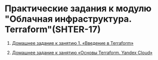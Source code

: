 # Практические задания к модулю "Облачная инфраструктура. Terraform"(SHTER-17)

1. [Домашнее задание к занятию 1. «Введение в Terraform»](https://github.com/alex-bel31/ter_homeworks/tree/main/ter-01-intro)

1. [Домашнее задание к занятию «Основы Terraform. Yandex Cloud»](https://github.com/alex-bel31/ter_homeworks/tree/main/ter-02-base)
